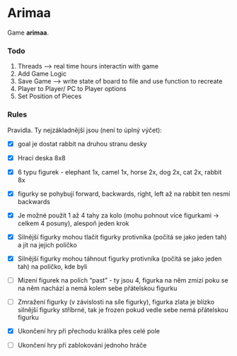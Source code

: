 # Arimaa

Game __arimaa__.


### Todo

1. Threads --> real time hours interactin with game
2. Add Game Logic
3. Save Game --> write state of board to file and use function to recreate
4. Player to Player/ PC to Player options
5. Set Position of Pieces

### Rules

Pravidla. Ty nejzákladnější jsou (není to úplný výčet):
- [x] goal je dostat rabbit na druhou stranu desky
- [x] Hrací deska 8x8
- [x] 6 typu figurek - elephant 1x, camel 1x, horse 2x, dog 2x, cat 2x, rabbit 8x
- [x] figurky se pohybují forward, backwards, right, left až na rabbit ten nesmí backwards
- [x] Je možné použít 1 až 4 tahy za kolo (mohu pohnout více figurkami -> celkem 4 posuny), alespoň jeden krok
- [x] Silnější figurky mohou tlačit figurky protivníka (počítá se jako jeden tah) a jít na jejich políčko
- [x] Silnější figurky mohou táhnout figurky protivníka (počítá se jako jeden tah) na políčko, kde byli
- [ ] Mizení figurek na polích “past” - ty jsou 4, figurka na něm zmizí poku se na něm nachází a nemá kolem sebe
  přátelskou figurku
- [ ] Zmražení figurky (v závislosti na síle figurky), figurka zlata je blízko silnější figurky stříbrné, tak je frozen
  pokud vedle sebe nemá přátelskou figurku
- [x] Ukončení hry při přechodu králíka přes celé pole
- [ ] Ukončení hry při zablokování jednoho hráče

